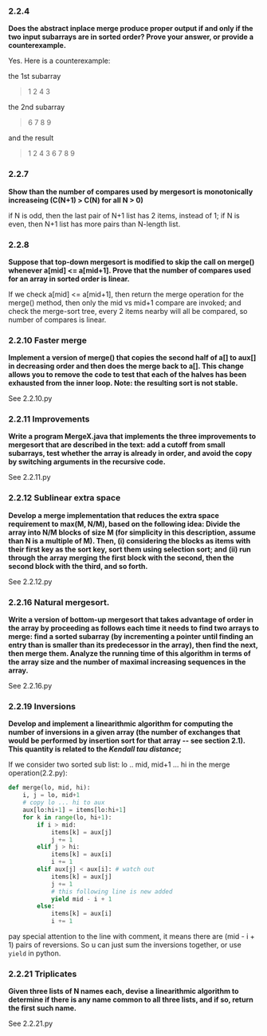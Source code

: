 ### 2.2.4

__Does the abstract inplace merge produce proper output if and only if the two input subarrays are in sorted order? Prove your answer, or provide a counterexample.__

Yes. Here is a counterexample:

the 1st subarray

> 1 2 4 3

the 2nd subarray

> 6 7 8 9

and the result

> 1 2 4 3 6 7 8 9

### 2.2.7

__Show than the number of compares used by mergesort is monotonically increaseing (C(N+1) > C(N) for all N > 0)__

if N is odd, then the last pair of N+1 list has 2 items, instead of 1; if N is even, then N+1 list has more pairs than N-length list.

### 2.2.8

__Suppose that top-down mergesort is modified to skip the call on merge() whenever a[mid] <= a[mid+1]. Prove that the number of compares used for an array in sorted order is linear.__

If we check a[mid] <= a[mid+1], then return the merge operation for the merge() method, then only the mid vs mid+1 compare are invoked; and check the merge-sort tree, every 2 items nearby will all be compared, so number of compares is linear.

### 2.2.10 Faster merge

__Implement a version of merge() that copies the second half of a[] to aux[] in decreasing order and then does the merge back to a[]. This change allows you to remove the code to test that each of the halves has been exhausted from the inner loop. Note: the resulting sort is not stable.__

See 2.2.10.py

### 2.2.11 Improvements

__Write a program MergeX.java that implements the three improvements to mergesort that are described in the text: add a cutoff from small subarrays, test whether the array is already in order, and avoid the copy by switching arguments in the recursive code.__

See 2.2.11.py

### 2.2.12 Sublinear extra space

__Develop a merge implementation that reduces the extra space requirement to max(M, N/M), based on the following idea: Divide the array into N/M blocks of size M (for simplicity in this description, assume than N is a multiple of M). Then, (i) considering the blocks as items with their first key as the sort key, sort them using selection sort; and (ii) run through the array merging the first block with the second, then the second block with the third, and so forth.__

See 2.2.12.py

### 2.2.16 Natural mergesort.

__Write a version of bottom-up mergesort that takes advantage of order in the array by proceeding as follows each time it needs to find two arrays to merge: find a sorted subarray (by incrementing a pointer until finding an entry than is smaller than its predecessor in the array), then find the next, then merge them. Analyze the running time of this algorithm in terms of the array size and the number of maximal increasing sequences in the array.__

See 2.2.16.py

### 2.2.19 Inversions

__Develop and implement a linearithmic algorithm for computing the number of inversions in a given array (the number of exchanges that would be performed by insertion sort for that array -- see section 2.1). This quantity is related to the _Kendall tau distance_;__

If we consider two sorted sub list: lo .. mid, mid+1 ... hi in the merge operation(2.2.py):

```python
def merge(lo, mid, hi):
    i, j = lo, mid+1
    # copy lo ... hi to aux
    aux[lo:hi+1] = items[lo:hi+1]
    for k in range(lo, hi+1):
        if i > mid:
            items[k] = aux[j]
            j += 1
        elif j > hi:
            items[k] = aux[i]
            i += 1
        elif aux[j] < aux[i]: # watch out
            items[k] = aux[j]
            j += 1
            # this following line is new added
            yield mid - i + 1
        else:
            items[k] = aux[i]
            i += 1
```

pay special attention to the line with comment, it means
there are (mid - i + 1) pairs of reversions. So u can just sum the inversions together, or use ``yield`` in python.

### 2.2.21 Triplicates

__Given three lists of N names each, devise a linearithmic algorithm to determine if there is any name common to all three lists, and if so, return the first such name.__

See 2.2.21.py

